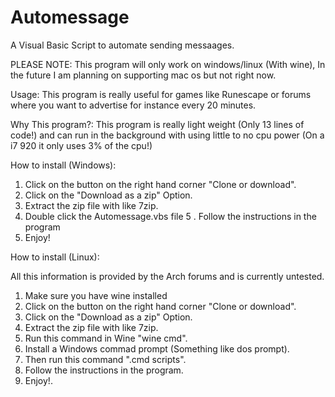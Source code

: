 # Automessage
A Visual Basic Script to automate sending messaages.

PLEASE NOTE:
This program will only work on windows/linux (With wine), In the future I am planning on supporting mac os but not right now.

Usage:
This program is really useful for games like Runescape or forums where you want to advertise for instance every 20 minutes.

Why This program?:
This program is really light weight (Only 13 lines of code!) and can run in the background with using little to no cpu power (On a i7 920 it only uses 3% of the cpu!)

How to install (Windows):
 1. Click on the button on the right hand corner "Clone or download".
 2. Click on the "Download as a zip" Option.
 3. Extract the zip file with like 7zip.
 4. Double click the Automessage.vbs file
 5 . Follow the instructions in the program
 6. Enjoy!
 
How to install (Linux):

All this information is provided by the Arch forums and is currently untested.

1. Make sure you have wine installed
2. Click on the button on the right hand corner "Clone or download".
3. Click on the "Download as a zip" Option.
3. Extract the zip file with like 7zip.
4. Run this command in Wine "wine cmd".
5. Install a Windows commad prompt (Something like dos prompt).
6. Then run this command ".cmd scripts".
7. Follow the instructions in the program.
8. Enjoy!.
